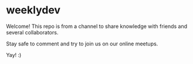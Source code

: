 # weeklydev

Welcome!
This repo is from a channel to share knowledge with friends and several collaborators.

Stay safe to comment and try to join us on our online meetups.

Yay! :)
